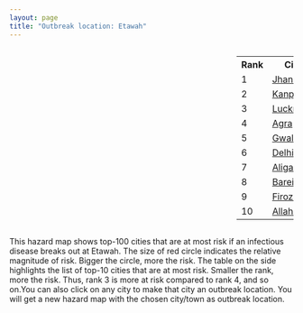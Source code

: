 ```yaml
---
layout: page
title: "Outbreak location: Etawah"
---
```

<div style="width: 100%; overflow: auto;">
<div style="width: 75%; float: left;">
<div id="mapid">
<script src="https://buda-magenta.github.io/hazard_map/load_map.js"></script>

<script>
var marker_outbreak = L.marker([26.718324, 79.090254],{"autoPan": true}).addTo(map); marker_outbreak.bindTooltip("Etawah").openTooltip();

var circle_1 = L.circle([25.531031, 78.652689], {"pane": "markerPane", "color": "red", "fill": true, "fillOpacity": 0.2, "fillRule": "evenodd", "lineCap": "round", "lineJoin": "round", "opacity": 1.0, "radius": 109086, "stroke": true, "weight": 3}).addTo(map);
circle_1.bindTooltip("Jhansi<br>rank: 1<br>hazard index: 0.109087")
circle_1.bindPopup('<a href="https://buda-magenta.github.io/hazard_map/Jhansi">Jhansi</a>')

var circle_2 = L.circle([26.460914, 80.321759], {"pane": "markerPane", "color": "red", "fill": true, "fillOpacity": 0.2, "fillRule": "evenodd", "lineCap": "round", "lineJoin": "round", "opacity": 1.0, "radius": 58840, "stroke": true, "weight": 3}).addTo(map);
circle_2.bindTooltip("Kanpur<br>rank: 2<br>hazard index: 0.058840")
circle_2.bindPopup('<a href="https://buda-magenta.github.io/hazard_map/Kanpur">Kanpur</a>')

var circle_3 = L.circle([26.838100, 80.934600], {"pane": "markerPane", "color": "red", "fill": true, "fillOpacity": 0.2, "fillRule": "evenodd", "lineCap": "round", "lineJoin": "round", "opacity": 1.0, "radius": 37563, "stroke": true, "weight": 3}).addTo(map);
circle_3.bindTooltip("Lucknow<br>rank: 3<br>hazard index: 0.037563")
circle_3.bindPopup('<a href="https://buda-magenta.github.io/hazard_map/Lucknow">Lucknow</a>')

var circle_4 = L.circle([27.175255, 78.009816], {"pane": "markerPane", "color": "red", "fill": true, "fillOpacity": 0.2, "fillRule": "evenodd", "lineCap": "round", "lineJoin": "round", "opacity": 1.0, "radius": 19897, "stroke": true, "weight": 3}).addTo(map);
circle_4.bindTooltip("Agra<br>rank: 4<br>hazard index: 0.019898")
circle_4.bindPopup('<a href="https://buda-magenta.github.io/hazard_map/Agra">Agra</a>')

var circle_5 = L.circle([26.203725, 78.157363], {"pane": "markerPane", "color": "red", "fill": true, "fillOpacity": 0.2, "fillRule": "evenodd", "lineCap": "round", "lineJoin": "round", "opacity": 1.0, "radius": 19270, "stroke": true, "weight": 3}).addTo(map);
circle_5.bindTooltip("Gwalior<br>rank: 5<br>hazard index: 0.019270")
circle_5.bindPopup('<a href="https://buda-magenta.github.io/hazard_map/Gwalior">Gwalior</a>')

var circle_6 = L.circle([28.651718, 77.221939], {"pane": "markerPane", "color": "red", "fill": true, "fillOpacity": 0.2, "fillRule": "evenodd", "lineCap": "round", "lineJoin": "round", "opacity": 1.0, "radius": 17283, "stroke": true, "weight": 3}).addTo(map);
circle_6.bindTooltip("Delhi<br>rank: 6<br>hazard index: 0.017284")
circle_6.bindPopup('<a href="https://buda-magenta.github.io/hazard_map/Delhi">Delhi</a>')

var circle_7 = L.circle([27.876990, 78.137290], {"pane": "markerPane", "color": "red", "fill": true, "fillOpacity": 0.2, "fillRule": "evenodd", "lineCap": "round", "lineJoin": "round", "opacity": 1.0, "radius": 10671, "stroke": true, "weight": 3}).addTo(map);
circle_7.bindTooltip("Aligarh<br>rank: 7<br>hazard index: 0.010672")
circle_7.bindPopup('<a href="https://buda-magenta.github.io/hazard_map/Aligarh">Aligarh</a>')

var circle_8 = L.circle([28.457876, 79.405571], {"pane": "markerPane", "color": "red", "fill": true, "fillOpacity": 0.2, "fillRule": "evenodd", "lineCap": "round", "lineJoin": "round", "opacity": 1.0, "radius": 8388, "stroke": true, "weight": 3}).addTo(map);
circle_8.bindTooltip("Bareilly<br>rank: 8<br>hazard index: 0.008388")
circle_8.bindPopup('<a href="https://buda-magenta.github.io/hazard_map/Bareilly">Bareilly</a>')

var circle_9 = L.circle([27.177366, 78.389912], {"pane": "markerPane", "color": "red", "fill": true, "fillOpacity": 0.2, "fillRule": "evenodd", "lineCap": "round", "lineJoin": "round", "opacity": 1.0, "radius": 8348, "stroke": true, "weight": 3}).addTo(map);
circle_9.bindTooltip("Firozabad<br>rank: 9<br>hazard index: 0.008348")
circle_9.bindPopup('<a href="https://buda-magenta.github.io/hazard_map/Firozabad">Firozabad</a>')

var circle_10 = L.circle([25.438130, 81.833800], {"pane": "markerPane", "color": "red", "fill": true, "fillOpacity": 0.2, "fillRule": "evenodd", "lineCap": "round", "lineJoin": "round", "opacity": 1.0, "radius": 5818, "stroke": true, "weight": 3}).addTo(map);
circle_10.bindTooltip("Allahabad<br>rank: 10<br>hazard index: 0.005819")
circle_10.bindPopup('<a href="https://buda-magenta.github.io/hazard_map/Allahabad">Allahabad</a>')

var circle_11 = L.circle([26.575504, 80.613762], {"pane": "markerPane", "color": "red", "fill": true, "fillOpacity": 0.2, "fillRule": "evenodd", "lineCap": "round", "lineJoin": "round", "opacity": 1.0, "radius": 4339, "stroke": true, "weight": 3}).addTo(map);
circle_11.bindTooltip("Unnao<br>rank: 11<br>hazard index: 0.004339")
circle_11.bindPopup('<a href="https://buda-magenta.github.io/hazard_map/Unnao">Unnao</a>')

var circle_12 = L.circle([26.500000, 78.750000], {"pane": "markerPane", "color": "red", "fill": true, "fillOpacity": 0.2, "fillRule": "evenodd", "lineCap": "round", "lineJoin": "round", "opacity": 1.0, "radius": 4116, "stroke": true, "weight": 3}).addTo(map);
circle_12.bindTooltip("Bhind<br>rank: 12<br>hazard index: 0.004116")
circle_12.bindPopup('<a href="https://buda-magenta.github.io/hazard_map/Bhind">Bhind</a>')

var circle_13 = L.circle([27.504639, 80.829466], {"pane": "markerPane", "color": "red", "fill": true, "fillOpacity": 0.2, "fillRule": "evenodd", "lineCap": "round", "lineJoin": "round", "opacity": 1.0, "radius": 3915, "stroke": true, "weight": 3}).addTo(map);
circle_13.bindTooltip("Sitapur<br>rank: 13<br>hazard index: 0.003916")
circle_13.bindPopup('<a href="https://buda-magenta.github.io/hazard_map/Sitapur">Sitapur</a>')

var circle_14 = L.circle([25.375241, 77.828119], {"pane": "markerPane", "color": "red", "fill": true, "fillOpacity": 0.2, "fillRule": "evenodd", "lineCap": "round", "lineJoin": "round", "opacity": 1.0, "radius": 3495, "stroke": true, "weight": 3}).addTo(map);
circle_14.bindTooltip("Shivpuri<br>rank: 14<br>hazard index: 0.003495")
circle_14.bindPopup('<a href="https://buda-magenta.github.io/hazard_map/Shivpuri">Shivpuri</a>')

var circle_15 = L.circle([27.633333, 77.583333], {"pane": "markerPane", "color": "red", "fill": true, "fillOpacity": 0.2, "fillRule": "evenodd", "lineCap": "round", "lineJoin": "round", "opacity": 1.0, "radius": 3285, "stroke": true, "weight": 3}).addTo(map);
circle_15.bindTooltip("Mathura<br>rank: 15<br>hazard index: 0.003285")
circle_15.bindPopup('<a href="https://buda-magenta.github.io/hazard_map/Mathura">Mathura</a>')

var circle_16 = L.circle([27.912633, 79.746563], {"pane": "markerPane", "color": "red", "fill": true, "fillOpacity": 0.2, "fillRule": "evenodd", "lineCap": "round", "lineJoin": "round", "opacity": 1.0, "radius": 3063, "stroke": true, "weight": 3}).addTo(map);
circle_16.bindTooltip("Shahjahanpur<br>rank: 16<br>hazard index: 0.003063")
circle_16.bindPopup('<a href="https://buda-magenta.github.io/hazard_map/Shahjahanpur">Shahjahanpur</a>')

var circle_17 = L.circle([26.915458, 75.818982], {"pane": "markerPane", "color": "red", "fill": true, "fillOpacity": 0.2, "fillRule": "evenodd", "lineCap": "round", "lineJoin": "round", "opacity": 1.0, "radius": 2713, "stroke": true, "weight": 3}).addTo(map);
circle_17.bindTooltip("Jaipur<br>rank: 17<br>hazard index: 0.002714")
circle_17.bindPopup('<a href="https://buda-magenta.github.io/hazard_map/Jaipur">Jaipur</a>')

var circle_18 = L.circle([27.437194, 79.489129], {"pane": "markerPane", "color": "red", "fill": true, "fillOpacity": 0.2, "fillRule": "evenodd", "lineCap": "round", "lineJoin": "round", "opacity": 1.0, "radius": 2575, "stroke": true, "weight": 3}).addTo(map);
circle_18.bindTooltip("Farrukhabad<br>rank: 18<br>hazard index: 0.002575")
circle_18.bindPopup('<a href="https://buda-magenta.github.io/hazard_map/Farrukhabad">Farrukhabad</a>')

var circle_19 = L.circle([25.609324, 85.123525], {"pane": "markerPane", "color": "red", "fill": true, "fillOpacity": 0.2, "fillRule": "evenodd", "lineCap": "round", "lineJoin": "round", "opacity": 1.0, "radius": 2385, "stroke": true, "weight": 3}).addTo(map);
circle_19.bindTooltip("Patna<br>rank: 19<br>hazard index: 0.002385")
circle_19.bindPopup('<a href="https://buda-magenta.github.io/hazard_map/Patna">Patna</a>')

var circle_20 = L.circle([27.338577, 80.097526], {"pane": "markerPane", "color": "red", "fill": true, "fillOpacity": 0.2, "fillRule": "evenodd", "lineCap": "round", "lineJoin": "round", "opacity": 1.0, "radius": 2327, "stroke": true, "weight": 3}).addTo(map);
circle_20.bindTooltip("Hardoi<br>rank: 20<br>hazard index: 0.002328")
circle_20.bindPopup('<a href="https://buda-magenta.github.io/hazard_map/Hardoi">Hardoi</a>')

var circle_21 = L.circle([25.750000, 78.500000], {"pane": "markerPane", "color": "red", "fill": true, "fillOpacity": 0.2, "fillRule": "evenodd", "lineCap": "round", "lineJoin": "round", "opacity": 1.0, "radius": 2309, "stroke": true, "weight": 3}).addTo(map);
circle_21.bindTooltip("Datia<br>rank: 21<br>hazard index: 0.002310")
circle_21.bindPopup('<a href="https://buda-magenta.github.io/hazard_map/Datia">Datia</a>')

var circle_22 = L.circle([26.166667, 77.500000], {"pane": "markerPane", "color": "red", "fill": true, "fillOpacity": 0.2, "fillRule": "evenodd", "lineCap": "round", "lineJoin": "round", "opacity": 1.0, "radius": 2116, "stroke": true, "weight": 3}).addTo(map);
circle_22.bindTooltip("Morena<br>rank: 22<br>hazard index: 0.002117")
circle_22.bindPopup('<a href="https://buda-magenta.github.io/hazard_map/Morena">Morena</a>')

var circle_23 = L.circle([29.000653, 77.768229], {"pane": "markerPane", "color": "red", "fill": true, "fillOpacity": 0.2, "fillRule": "evenodd", "lineCap": "round", "lineJoin": "round", "opacity": 1.0, "radius": 2093, "stroke": true, "weight": 3}).addTo(map);
circle_23.bindTooltip("Meerut<br>rank: 23<br>hazard index: 0.002094")
circle_23.bindPopup('<a href="https://buda-magenta.github.io/hazard_map/Meerut">Meerut</a>')

var circle_24 = L.circle([25.935955, 79.424328], {"pane": "markerPane", "color": "red", "fill": true, "fillOpacity": 0.2, "fillRule": "evenodd", "lineCap": "round", "lineJoin": "round", "opacity": 1.0, "radius": 2055, "stroke": true, "weight": 3}).addTo(map);
circle_24.bindTooltip("Orai<br>rank: 24<br>hazard index: 0.002056")
circle_24.bindPopup('<a href="https://buda-magenta.github.io/hazard_map/Orai">Orai</a>')

var circle_25 = L.circle([25.476300, 80.339500], {"pane": "markerPane", "color": "red", "fill": true, "fillOpacity": 0.2, "fillRule": "evenodd", "lineCap": "round", "lineJoin": "round", "opacity": 1.0, "radius": 2053, "stroke": true, "weight": 3}).addTo(map);
circle_25.bindTooltip("Banda<br>rank: 25<br>hazard index: 0.002054")
circle_25.bindPopup('<a href="https://buda-magenta.github.io/hazard_map/Banda">Banda</a>')

var circle_26 = L.circle([27.265212, 77.369126], {"pane": "markerPane", "color": "red", "fill": true, "fillOpacity": 0.2, "fillRule": "evenodd", "lineCap": "round", "lineJoin": "round", "opacity": 1.0, "radius": 1913, "stroke": true, "weight": 3}).addTo(map);
circle_26.bindTooltip("Bharatpur<br>rank: 26<br>hazard index: 0.001913")
circle_26.bindPopup('<a href="https://buda-magenta.github.io/hazard_map/Bharatpur">Bharatpur</a>')

var circle_27 = L.circle([23.258486, 77.401989], {"pane": "markerPane", "color": "red", "fill": true, "fillOpacity": 0.2, "fillRule": "evenodd", "lineCap": "round", "lineJoin": "round", "opacity": 1.0, "radius": 1892, "stroke": true, "weight": 3}).addTo(map);
circle_27.bindTooltip("Bhopal<br>rank: 27<br>hazard index: 0.001893")
circle_27.bindPopup('<a href="https://buda-magenta.github.io/hazard_map/Bhopal">Bhopal</a>')

var circle_28 = L.circle([27.036604, 78.651436], {"pane": "markerPane", "color": "red", "fill": true, "fillOpacity": 0.2, "fillRule": "evenodd", "lineCap": "round", "lineJoin": "round", "opacity": 1.0, "radius": 1724, "stroke": true, "weight": 3}).addTo(map);
circle_28.bindTooltip("Shikohabad<br>rank: 28<br>hazard index: 0.001725")
circle_28.bindPopup('<a href="https://buda-magenta.github.io/hazard_map/Shikohabad">Shikohabad</a>')

var circle_29 = L.circle([22.541418, 88.357691], {"pane": "markerPane", "color": "red", "fill": true, "fillOpacity": 0.2, "fillRule": "evenodd", "lineCap": "round", "lineJoin": "round", "opacity": 1.0, "radius": 1720, "stroke": true, "weight": 3}).addTo(map);
circle_29.bindTooltip("Kolkata<br>rank: 29<br>hazard index: 0.001721")
circle_29.bindPopup('<a href="https://buda-magenta.github.io/hazard_map/Kolkata">Kolkata</a>')

var circle_30 = L.circle([25.565691, 80.063489], {"pane": "markerPane", "color": "red", "fill": true, "fillOpacity": 0.2, "fillRule": "evenodd", "lineCap": "round", "lineJoin": "round", "opacity": 1.0, "radius": 1680, "stroke": true, "weight": 3}).addTo(map);
circle_30.bindTooltip("Khanna<br>rank: 30<br>hazard index: 0.001680")
circle_30.bindPopup('<a href="https://buda-magenta.github.io/hazard_map/Khanna">Khanna</a>')

var circle_31 = L.circle([24.700385, 78.518668], {"pane": "markerPane", "color": "red", "fill": true, "fillOpacity": 0.2, "fillRule": "evenodd", "lineCap": "round", "lineJoin": "round", "opacity": 1.0, "radius": 1671, "stroke": true, "weight": 3}).addTo(map);
circle_31.bindTooltip("Lalitpur<br>rank: 31<br>hazard index: 0.001671")
circle_31.bindPopup('<a href="https://buda-magenta.github.io/hazard_map/Lalitpur">Lalitpur</a>')

var circle_32 = L.circle([26.439874, 80.018000], {"pane": "markerPane", "color": "red", "fill": true, "fillOpacity": 0.2, "fillRule": "evenodd", "lineCap": "round", "lineJoin": "round", "opacity": 1.0, "radius": 1444, "stroke": true, "weight": 3}).addTo(map);
circle_32.bindTooltip("Akbarpur<br>rank: 32<br>hazard index: 0.001445")
circle_32.bindPopup('<a href="https://buda-magenta.github.io/hazard_map/Akbarpur">Akbarpur</a>')

var circle_33 = L.circle([26.653396, 77.624206], {"pane": "markerPane", "color": "red", "fill": true, "fillOpacity": 0.2, "fillRule": "evenodd", "lineCap": "round", "lineJoin": "round", "opacity": 1.0, "radius": 1398, "stroke": true, "weight": 3}).addTo(map);
circle_33.bindTooltip("Dhaulpur<br>rank: 33<br>hazard index: 0.001398")
circle_33.bindPopup('<a href="https://buda-magenta.github.io/hazard_map/Dhaulpur">Dhaulpur</a>')

var circle_34 = L.circle([29.154148, 77.305954], {"pane": "markerPane", "color": "red", "fill": true, "fillOpacity": 0.2, "fillRule": "evenodd", "lineCap": "round", "lineJoin": "round", "opacity": 1.0, "radius": 1295, "stroke": true, "weight": 3}).addTo(map);
circle_34.bindTooltip("Baraut<br>rank: 34<br>hazard index: 0.001295")
circle_34.bindPopup('<a href="https://buda-magenta.github.io/hazard_map/Baraut">Baraut</a>')

var circle_35 = L.circle([27.573243, 78.111739], {"pane": "markerPane", "color": "red", "fill": true, "fillOpacity": 0.2, "fillRule": "evenodd", "lineCap": "round", "lineJoin": "round", "opacity": 1.0, "radius": 1210, "stroke": true, "weight": 3}).addTo(map);
circle_35.bindTooltip("Hathras<br>rank: 35<br>hazard index: 0.001211")
circle_35.bindPopup('<a href="https://buda-magenta.github.io/hazard_map/Hathras">Hathras</a>')

var circle_36 = L.circle([26.671329, 83.364583], {"pane": "markerPane", "color": "red", "fill": true, "fillOpacity": 0.2, "fillRule": "evenodd", "lineCap": "round", "lineJoin": "round", "opacity": 1.0, "radius": 1210, "stroke": true, "weight": 3}).addTo(map);
circle_36.bindTooltip("Gorakhpur<br>rank: 36<br>hazard index: 0.001211")
circle_36.bindPopup('<a href="https://buda-magenta.github.io/hazard_map/Gorakhpur">Gorakhpur</a>')

var circle_37 = L.circle([25.335649, 83.007629], {"pane": "markerPane", "color": "red", "fill": true, "fillOpacity": 0.2, "fillRule": "evenodd", "lineCap": "round", "lineJoin": "round", "opacity": 1.0, "radius": 1132, "stroke": true, "weight": 3}).addTo(map);
circle_37.bindTooltip("Varanasi<br>rank: 37<br>hazard index: 0.001132")
circle_37.bindPopup('<a href="https://buda-magenta.github.io/hazard_map/Varanasi">Varanasi</a>')

var circle_38 = L.circle([28.068312, 79.046073], {"pane": "markerPane", "color": "red", "fill": true, "fillOpacity": 0.2, "fillRule": "evenodd", "lineCap": "round", "lineJoin": "round", "opacity": 1.0, "radius": 1108, "stroke": true, "weight": 3}).addTo(map);
circle_38.bindTooltip("Budaun<br>rank: 38<br>hazard index: 0.001108")
circle_38.bindPopup('<a href="https://buda-magenta.github.io/hazard_map/Budaun">Budaun</a>')

var circle_39 = L.circle([26.250000, 81.250000], {"pane": "markerPane", "color": "red", "fill": true, "fillOpacity": 0.2, "fillRule": "evenodd", "lineCap": "round", "lineJoin": "round", "opacity": 1.0, "radius": 1048, "stroke": true, "weight": 3}).addTo(map);
circle_39.bindTooltip("Rae Bareli<br>rank: 39<br>hazard index: 0.001049")
circle_39.bindPopup('<a href="https://buda-magenta.github.io/hazard_map/Rae_Bareli">Rae Bareli</a>')

var circle_40 = L.circle([27.209822, 79.048137], {"pane": "markerPane", "color": "red", "fill": true, "fillOpacity": 0.2, "fillRule": "evenodd", "lineCap": "round", "lineJoin": "round", "opacity": 1.0, "radius": 1030, "stroke": true, "weight": 3}).addTo(map);
circle_40.bindTooltip("Mainpuri<br>rank: 40<br>hazard index: 0.001031")
circle_40.bindPopup('<a href="https://buda-magenta.github.io/hazard_map/Mainpuri">Mainpuri</a>')

var circle_41 = L.circle([22.720362, 75.868200], {"pane": "markerPane", "color": "red", "fill": true, "fillOpacity": 0.2, "fillRule": "evenodd", "lineCap": "round", "lineJoin": "round", "opacity": 1.0, "radius": 934, "stroke": true, "weight": 3}).addTo(map);
circle_41.bindTooltip("Indore<br>rank: 41<br>hazard index: 0.000934")
circle_41.bindPopup('<a href="https://buda-magenta.github.io/hazard_map/Indore">Indore</a>')

var circle_42 = L.circle([22.275879, 79.721045], {"pane": "markerPane", "color": "red", "fill": true, "fillOpacity": 0.2, "fillRule": "evenodd", "lineCap": "round", "lineJoin": "round", "opacity": 1.0, "radius": 915, "stroke": true, "weight": 3}).addTo(map);
circle_42.bindTooltip("Seoni<br>rank: 42<br>hazard index: 0.000916")
circle_42.bindPopup('<a href="https://buda-magenta.github.io/hazard_map/Seoni">Seoni</a>')

var circle_43 = L.circle([26.296772, 73.035143], {"pane": "markerPane", "color": "red", "fill": true, "fillOpacity": 0.2, "fillRule": "evenodd", "lineCap": "round", "lineJoin": "round", "opacity": 1.0, "radius": 912, "stroke": true, "weight": 3}).addTo(map);
circle_43.bindTooltip("Jodhpur<br>rank: 43<br>hazard index: 0.000913")
circle_43.bindPopup('<a href="https://buda-magenta.github.io/hazard_map/Jodhpur">Jodhpur</a>')

var circle_44 = L.circle([19.075990, 72.877393], {"pane": "markerPane", "color": "red", "fill": true, "fillOpacity": 0.2, "fillRule": "evenodd", "lineCap": "round", "lineJoin": "round", "opacity": 1.0, "radius": 852, "stroke": true, "weight": 3}).addTo(map);
circle_44.bindTooltip("Mumbai<br>rank: 44<br>hazard index: 0.000852")
circle_44.bindPopup('<a href="https://buda-magenta.github.io/hazard_map/Mumbai">Mumbai</a>')

var circle_45 = L.circle([28.488378, 78.735249], {"pane": "markerPane", "color": "red", "fill": true, "fillOpacity": 0.2, "fillRule": "evenodd", "lineCap": "round", "lineJoin": "round", "opacity": 1.0, "radius": 807, "stroke": true, "weight": 3}).addTo(map);
circle_45.bindTooltip("Chandausi<br>rank: 45<br>hazard index: 0.000808")
circle_45.bindPopup('<a href="https://buda-magenta.github.io/hazard_map/Chandausi">Chandausi</a>')

var circle_46 = L.circle([23.160894, 79.949770], {"pane": "markerPane", "color": "red", "fill": true, "fillOpacity": 0.2, "fillRule": "evenodd", "lineCap": "round", "lineJoin": "round", "opacity": 1.0, "radius": 725, "stroke": true, "weight": 3}).addTo(map);
circle_46.bindTooltip("Jabalpur<br>rank: 46<br>hazard index: 0.000725")
circle_46.bindPopup('<a href="https://buda-magenta.github.io/hazard_map/Jabalpur">Jabalpur</a>')

var circle_47 = L.circle([27.883846, 78.634890], {"pane": "markerPane", "color": "red", "fill": true, "fillOpacity": 0.2, "fillRule": "evenodd", "lineCap": "round", "lineJoin": "round", "opacity": 1.0, "radius": 708, "stroke": true, "weight": 3}).addTo(map);
circle_47.bindTooltip("Kasganj<br>rank: 47<br>hazard index: 0.000708")
circle_47.bindPopup('<a href="https://buda-magenta.github.io/hazard_map/Kasganj">Kasganj</a>')

var circle_48 = L.circle([23.809612, 78.759114], {"pane": "markerPane", "color": "red", "fill": true, "fillOpacity": 0.2, "fillRule": "evenodd", "lineCap": "round", "lineJoin": "round", "opacity": 1.0, "radius": 677, "stroke": true, "weight": 3}).addTo(map);
circle_48.bindTooltip("Sagar<br>rank: 48<br>hazard index: 0.000677")
circle_48.bindPopup('<a href="https://buda-magenta.github.io/hazard_map/Sagar">Sagar</a>')

var circle_49 = L.circle([25.843539, 80.918004], {"pane": "markerPane", "color": "red", "fill": true, "fillOpacity": 0.2, "fillRule": "evenodd", "lineCap": "round", "lineJoin": "round", "opacity": 1.0, "radius": 669, "stroke": true, "weight": 3}).addTo(map);
circle_49.bindTooltip("Fatehpur<br>rank: 49<br>hazard index: 0.000670")
circle_49.bindPopup('<a href="https://buda-magenta.github.io/hazard_map/Fatehpur">Fatehpur</a>')

var circle_50 = L.circle([28.863842, 78.805778], {"pane": "markerPane", "color": "red", "fill": true, "fillOpacity": 0.2, "fillRule": "evenodd", "lineCap": "round", "lineJoin": "round", "opacity": 1.0, "radius": 642, "stroke": true, "weight": 3}).addTo(map);
circle_50.bindTooltip("Moradabad<br>rank: 50<br>hazard index: 0.000643")
circle_50.bindPopup('<a href="https://buda-magenta.github.io/hazard_map/Moradabad">Moradabad</a>')

var circle_51 = L.circle([21.149813, 79.082056], {"pane": "markerPane", "color": "red", "fill": true, "fillOpacity": 0.2, "fillRule": "evenodd", "lineCap": "round", "lineJoin": "round", "opacity": 1.0, "radius": 577, "stroke": true, "weight": 3}).addTo(map);
circle_51.bindTooltip("Nagpur<br>rank: 51<br>hazard index: 0.000577")
circle_51.bindPopup('<a href="https://buda-magenta.github.io/hazard_map/Nagpur">Nagpur</a>')

var circle_52 = L.circle([30.909016, 75.851601], {"pane": "markerPane", "color": "red", "fill": true, "fillOpacity": 0.2, "fillRule": "evenodd", "lineCap": "round", "lineJoin": "round", "opacity": 1.0, "radius": 570, "stroke": true, "weight": 3}).addTo(map);
circle_52.bindTooltip("Ludhiana<br>rank: 52<br>hazard index: 0.000570")
circle_52.bindPopup('<a href="https://buda-magenta.github.io/hazard_map/Ludhiana">Ludhiana</a>')

var circle_53 = L.circle([22.801519, 86.202958], {"pane": "markerPane", "color": "red", "fill": true, "fillOpacity": 0.2, "fillRule": "evenodd", "lineCap": "round", "lineJoin": "round", "opacity": 1.0, "radius": 517, "stroke": true, "weight": 3}).addTo(map);
circle_53.bindTooltip("Jamshedpur<br>rank: 53<br>hazard index: 0.000517")
circle_53.bindPopup('<a href="https://buda-magenta.github.io/hazard_map/Jamshedpur">Jamshedpur</a>')

var circle_54 = L.circle([27.109667, 81.918329], {"pane": "markerPane", "color": "red", "fill": true, "fillOpacity": 0.2, "fillRule": "evenodd", "lineCap": "round", "lineJoin": "round", "opacity": 1.0, "radius": 482, "stroke": true, "weight": 3}).addTo(map);
circle_54.bindTooltip("Gonda<br>rank: 54<br>hazard index: 0.000482")
circle_54.bindPopup('<a href="https://buda-magenta.github.io/hazard_map/Gonda">Gonda</a>')

var circle_55 = L.circle([23.916667, 78.000000], {"pane": "markerPane", "color": "red", "fill": true, "fillOpacity": 0.2, "fillRule": "evenodd", "lineCap": "round", "lineJoin": "round", "opacity": 1.0, "radius": 473, "stroke": true, "weight": 3}).addTo(map);
circle_55.bindTooltip("Vidisha<br>rank: 55<br>hazard index: 0.000473")
circle_55.bindPopup('<a href="https://buda-magenta.github.io/hazard_map/Vidisha">Vidisha</a>')

var circle_56 = L.circle([26.638076, 82.059024], {"pane": "markerPane", "color": "red", "fill": true, "fillOpacity": 0.2, "fillRule": "evenodd", "lineCap": "round", "lineJoin": "round", "opacity": 1.0, "radius": 462, "stroke": true, "weight": 3}).addTo(map);
circle_56.bindTooltip("Faizabad<br>rank: 56<br>hazard index: 0.000462")
circle_56.bindPopup('<a href="https://buda-magenta.github.io/hazard_map/Faizabad">Faizabad</a>')

var circle_57 = L.circle([28.794068, 79.185930], {"pane": "markerPane", "color": "red", "fill": true, "fillOpacity": 0.2, "fillRule": "evenodd", "lineCap": "round", "lineJoin": "round", "opacity": 1.0, "radius": 432, "stroke": true, "weight": 3}).addTo(map);
circle_57.bindTooltip("Rampur<br>rank: 57<br>hazard index: 0.000433")
circle_57.bindPopup('<a href="https://buda-magenta.github.io/hazard_map/Rampur">Rampur</a>')

var circle_58 = L.circle([28.740613, 77.835426], {"pane": "markerPane", "color": "red", "fill": true, "fillOpacity": 0.2, "fillRule": "evenodd", "lineCap": "round", "lineJoin": "round", "opacity": 1.0, "radius": 420, "stroke": true, "weight": 3}).addTo(map);
circle_58.bindTooltip("Hapur<br>rank: 58<br>hazard index: 0.000420")
circle_58.bindPopup('<a href="https://buda-magenta.github.io/hazard_map/Hapur">Hapur</a>')

var circle_59 = L.circle([24.500000, 77.500000], {"pane": "markerPane", "color": "red", "fill": true, "fillOpacity": 0.2, "fillRule": "evenodd", "lineCap": "round", "lineJoin": "round", "opacity": 1.0, "radius": 417, "stroke": true, "weight": 3}).addTo(map);
circle_59.bindTooltip("Guna<br>rank: 59<br>hazard index: 0.000418")
circle_59.bindPopup('<a href="https://buda-magenta.github.io/hazard_map/Guna">Guna</a>')

var circle_60 = L.circle([29.938447, 78.145298], {"pane": "markerPane", "color": "red", "fill": true, "fillOpacity": 0.2, "fillRule": "evenodd", "lineCap": "round", "lineJoin": "round", "opacity": 1.0, "radius": 398, "stroke": true, "weight": 3}).addTo(map);
circle_60.bindTooltip("Haridwar<br>rank: 60<br>hazard index: 0.000398")
circle_60.bindPopup('<a href="https://buda-magenta.github.io/hazard_map/Haridwar">Haridwar</a>')

var circle_61 = L.circle([25.512719, 86.090571], {"pane": "markerPane", "color": "red", "fill": true, "fillOpacity": 0.2, "fillRule": "evenodd", "lineCap": "round", "lineJoin": "round", "opacity": 1.0, "radius": 391, "stroke": true, "weight": 3}).addTo(map);
circle_61.bindTooltip("Begusarai<br>rank: 61<br>hazard index: 0.000391")
circle_61.bindPopup('<a href="https://buda-magenta.github.io/hazard_map/Begusarai">Begusarai</a>')

var circle_62 = L.circle([26.716413, 88.430992], {"pane": "markerPane", "color": "red", "fill": true, "fillOpacity": 0.2, "fillRule": "evenodd", "lineCap": "round", "lineJoin": "round", "opacity": 1.0, "radius": 388, "stroke": true, "weight": 3}).addTo(map);
circle_62.bindTooltip("Siliguri<br>rank: 62<br>hazard index: 0.000389")
circle_62.bindPopup('<a href="https://buda-magenta.github.io/hazard_map/Siliguri">Siliguri</a>')

var circle_63 = L.circle([24.935635, 82.647701], {"pane": "markerPane", "color": "red", "fill": true, "fillOpacity": 0.2, "fillRule": "evenodd", "lineCap": "round", "lineJoin": "round", "opacity": 1.0, "radius": 387, "stroke": true, "weight": 3}).addTo(map);
circle_63.bindTooltip("Mirzapur<br>rank: 63<br>hazard index: 0.000388")
circle_63.bindPopup('<a href="https://buda-magenta.github.io/hazard_map/Mirzapur">Mirzapur</a>')

var circle_64 = L.circle([26.148658, 85.340013], {"pane": "markerPane", "color": "red", "fill": true, "fillOpacity": 0.2, "fillRule": "evenodd", "lineCap": "round", "lineJoin": "round", "opacity": 1.0, "radius": 375, "stroke": true, "weight": 3}).addTo(map);
circle_64.bindTooltip("Muzaffarpur<br>rank: 64<br>hazard index: 0.000375")
circle_64.bindPopup('<a href="https://buda-magenta.github.io/hazard_map/Muzaffarpur">Muzaffarpur</a>')

var circle_65 = L.circle([25.623457, 84.596839], {"pane": "markerPane", "color": "red", "fill": true, "fillOpacity": 0.2, "fillRule": "evenodd", "lineCap": "round", "lineJoin": "round", "opacity": 1.0, "radius": 370, "stroke": true, "weight": 3}).addTo(map);
circle_65.bindTooltip("Arrah<br>rank: 65<br>hazard index: 0.000370")
circle_65.bindPopup('<a href="https://buda-magenta.github.io/hazard_map/Arrah">Arrah</a>')

var circle_66 = L.circle([26.242511, 82.296169], {"pane": "markerPane", "color": "red", "fill": true, "fillOpacity": 0.2, "fillRule": "evenodd", "lineCap": "round", "lineJoin": "round", "opacity": 1.0, "radius": 364, "stroke": true, "weight": 3}).addTo(map);
circle_66.bindTooltip("Sultanpur<br>rank: 66<br>hazard index: 0.000364")
circle_66.bindPopup('<a href="https://buda-magenta.github.io/hazard_map/Sultanpur">Sultanpur</a>')

var circle_67 = L.circle([28.388861, 77.974798], {"pane": "markerPane", "color": "red", "fill": true, "fillOpacity": 0.2, "fillRule": "evenodd", "lineCap": "round", "lineJoin": "round", "opacity": 1.0, "radius": 356, "stroke": true, "weight": 3}).addTo(map);
circle_67.bindTooltip("Bulandshahr<br>rank: 67<br>hazard index: 0.000356")
circle_67.bindPopup('<a href="https://buda-magenta.github.io/hazard_map/Bulandshahr">Bulandshahr</a>')

var circle_68 = L.circle([25.603508, 83.507454], {"pane": "markerPane", "color": "red", "fill": true, "fillOpacity": 0.2, "fillRule": "evenodd", "lineCap": "round", "lineJoin": "round", "opacity": 1.0, "radius": 317, "stroke": true, "weight": 3}).addTo(map);
circle_68.bindTooltip("Ghazipur<br>rank: 68<br>hazard index: 0.000317")
circle_68.bindPopup('<a href="https://buda-magenta.github.io/hazard_map/Ghazipur">Ghazipur</a>')

var circle_69 = L.circle([29.988077, 77.508130], {"pane": "markerPane", "color": "red", "fill": true, "fillOpacity": 0.2, "fillRule": "evenodd", "lineCap": "round", "lineJoin": "round", "opacity": 1.0, "radius": 316, "stroke": true, "weight": 3}).addTo(map);
circle_69.bindTooltip("Saharanpur<br>rank: 69<br>hazard index: 0.000317")
circle_69.bindPopup('<a href="https://buda-magenta.github.io/hazard_map/Saharanpur">Saharanpur</a>')

var circle_70 = L.circle([25.560900, 87.647654], {"pane": "markerPane", "color": "red", "fill": true, "fillOpacity": 0.2, "fillRule": "evenodd", "lineCap": "round", "lineJoin": "round", "opacity": 1.0, "radius": 304, "stroke": true, "weight": 3}).addTo(map);
circle_70.bindTooltip("Katihar<br>rank: 70<br>hazard index: 0.000305")
circle_70.bindPopup('<a href="https://buda-magenta.github.io/hazard_map/Katihar">Katihar</a>')

var circle_71 = L.circle([31.292011, 75.568058], {"pane": "markerPane", "color": "red", "fill": true, "fillOpacity": 0.2, "fillRule": "evenodd", "lineCap": "round", "lineJoin": "round", "opacity": 1.0, "radius": 304, "stroke": true, "weight": 3}).addTo(map);
circle_71.bindTooltip("Jalandhar<br>rank: 71<br>hazard index: 0.000305")
circle_71.bindPopup('<a href="https://buda-magenta.github.io/hazard_map/Jalandhar">Jalandhar</a>')

var circle_72 = L.circle([25.954628, 83.647350], {"pane": "markerPane", "color": "red", "fill": true, "fillOpacity": 0.2, "fillRule": "evenodd", "lineCap": "round", "lineJoin": "round", "opacity": 1.0, "radius": 297, "stroke": true, "weight": 3}).addTo(map);
circle_72.bindTooltip("Maunath Bhanjan<br>rank: 72<br>hazard index: 0.000298")
circle_72.bindPopup('<a href="https://buda-magenta.github.io/hazard_map/Maunath_Bhanjan">Maunath Bhanjan</a>')

var circle_73 = L.circle([27.733696, 81.477321], {"pane": "markerPane", "color": "red", "fill": true, "fillOpacity": 0.2, "fillRule": "evenodd", "lineCap": "round", "lineJoin": "round", "opacity": 1.0, "radius": 293, "stroke": true, "weight": 3}).addTo(map);
circle_73.bindTooltip("Bahraich<br>rank: 73<br>hazard index: 0.000293")
circle_73.bindPopup('<a href="https://buda-magenta.github.io/hazard_map/Bahraich">Bahraich</a>')

var circle_74 = L.circle([18.521428, 73.854454], {"pane": "markerPane", "color": "red", "fill": true, "fillOpacity": 0.2, "fillRule": "evenodd", "lineCap": "round", "lineJoin": "round", "opacity": 1.0, "radius": 287, "stroke": true, "weight": 3}).addTo(map);
circle_74.bindTooltip("Pune<br>rank: 74<br>hazard index: 0.000287")
circle_74.bindPopup('<a href="https://buda-magenta.github.io/hazard_map/Pune">Pune</a>')

var circle_75 = L.circle([21.170200, 72.831100], {"pane": "markerPane", "color": "red", "fill": true, "fillOpacity": 0.2, "fillRule": "evenodd", "lineCap": "round", "lineJoin": "round", "opacity": 1.0, "radius": 274, "stroke": true, "weight": 3}).addTo(map);
circle_75.bindTooltip("Surat<br>rank: 75<br>hazard index: 0.000274")
circle_75.bindPopup('<a href="https://buda-magenta.github.io/hazard_map/Surat">Surat</a>')

var circle_76 = L.circle([17.388786, 78.461065], {"pane": "markerPane", "color": "red", "fill": true, "fillOpacity": 0.2, "fillRule": "evenodd", "lineCap": "round", "lineJoin": "round", "opacity": 1.0, "radius": 272, "stroke": true, "weight": 3}).addTo(map);
circle_76.bindTooltip("Hyderabad<br>rank: 76<br>hazard index: 0.000273")
circle_76.bindPopup('<a href="https://buda-magenta.github.io/hazard_map/Hyderabad">Hyderabad</a>')

var circle_77 = L.circle([24.917151, 76.696403], {"pane": "markerPane", "color": "red", "fill": true, "fillOpacity": 0.2, "fillRule": "evenodd", "lineCap": "round", "lineJoin": "round", "opacity": 1.0, "radius": 262, "stroke": true, "weight": 3}).addTo(map);
circle_77.bindTooltip("Baran<br>rank: 77<br>hazard index: 0.000263")
circle_77.bindPopup('<a href="https://buda-magenta.github.io/hazard_map/Baran">Baran</a>')

var circle_78 = L.circle([25.623400, 85.041700], {"pane": "markerPane", "color": "red", "fill": true, "fillOpacity": 0.2, "fillRule": "evenodd", "lineCap": "round", "lineJoin": "round", "opacity": 1.0, "radius": 258, "stroke": true, "weight": 3}).addTo(map);
circle_78.bindTooltip("Dinapur Nizamat<br>rank: 78<br>hazard index: 0.000258")
circle_78.bindPopup('<a href="https://buda-magenta.github.io/hazard_map/Dinapur_Nizamat">Dinapur Nizamat</a>')

var circle_79 = L.circle([23.795281, 86.430964], {"pane": "markerPane", "color": "red", "fill": true, "fillOpacity": 0.2, "fillRule": "evenodd", "lineCap": "round", "lineJoin": "round", "opacity": 1.0, "radius": 248, "stroke": true, "weight": 3}).addTo(map);
circle_79.bindTooltip("Dhanbad<br>rank: 79<br>hazard index: 0.000248")
circle_79.bindPopup('<a href="https://buda-magenta.github.io/hazard_map/Dhanbad">Dhanbad</a>')

var circle_80 = L.circle([28.428262, 77.002700], {"pane": "markerPane", "color": "red", "fill": true, "fillOpacity": 0.2, "fillRule": "evenodd", "lineCap": "round", "lineJoin": "round", "opacity": 1.0, "radius": 244, "stroke": true, "weight": 3}).addTo(map);
circle_80.bindTooltip("Gurgaon<br>rank: 80<br>hazard index: 0.000244")
circle_80.bindPopup('<a href="https://buda-magenta.github.io/hazard_map/Gurgaon">Gurgaon</a>')

var circle_81 = L.circle([28.205907, 77.875714], {"pane": "markerPane", "color": "red", "fill": true, "fillOpacity": 0.2, "fillRule": "evenodd", "lineCap": "round", "lineJoin": "round", "opacity": 1.0, "radius": 239, "stroke": true, "weight": 3}).addTo(map);
circle_81.bindTooltip("Khurja<br>rank: 81<br>hazard index: 0.000239")
circle_81.bindPopup('<a href="https://buda-magenta.github.io/hazard_map/Khurja">Khurja</a>')

var circle_82 = L.circle([13.083694, 80.270186], {"pane": "markerPane", "color": "red", "fill": true, "fillOpacity": 0.2, "fillRule": "evenodd", "lineCap": "round", "lineJoin": "round", "opacity": 1.0, "radius": 237, "stroke": true, "weight": 3}).addTo(map);
circle_82.bindTooltip("Chennai<br>rank: 82<br>hazard index: 0.000238")
circle_82.bindPopup('<a href="https://buda-magenta.github.io/hazard_map/Chennai">Chennai</a>')

var circle_83 = L.circle([28.402979, 77.310384], {"pane": "markerPane", "color": "red", "fill": true, "fillOpacity": 0.2, "fillRule": "evenodd", "lineCap": "round", "lineJoin": "round", "opacity": 1.0, "radius": 231, "stroke": true, "weight": 3}).addTo(map);
circle_83.bindTooltip("Faridabad<br>rank: 83<br>hazard index: 0.000231")
circle_83.bindPopup('<a href="https://buda-magenta.github.io/hazard_map/Faridabad">Faridabad</a>')

var circle_84 = L.circle([23.687130, 86.974659], {"pane": "markerPane", "color": "red", "fill": true, "fillOpacity": 0.2, "fillRule": "evenodd", "lineCap": "round", "lineJoin": "round", "opacity": 1.0, "radius": 216, "stroke": true, "weight": 3}).addTo(map);
circle_84.bindTooltip("Asansol<br>rank: 84<br>hazard index: 0.000216")
circle_84.bindPopup('<a href="https://buda-magenta.github.io/hazard_map/Asansol">Asansol</a>')

var circle_85 = L.circle([21.237947, 81.633683], {"pane": "markerPane", "color": "red", "fill": true, "fillOpacity": 0.2, "fillRule": "evenodd", "lineCap": "round", "lineJoin": "round", "opacity": 1.0, "radius": 209, "stroke": true, "weight": 3}).addTo(map);
circle_85.bindTooltip("Raipur<br>rank: 85<br>hazard index: 0.000210")
circle_85.bindPopup('<a href="https://buda-magenta.github.io/hazard_map/Raipur">Raipur</a>')

var circle_86 = L.circle([28.753900, 77.399900], {"pane": "markerPane", "color": "red", "fill": true, "fillOpacity": 0.2, "fillRule": "evenodd", "lineCap": "round", "lineJoin": "round", "opacity": 1.0, "radius": 199, "stroke": true, "weight": 3}).addTo(map);
circle_86.bindTooltip("Khora<br>rank: 86<br>hazard index: 0.000200")
circle_86.bindPopup('<a href="https://buda-magenta.github.io/hazard_map/Khora">Khora</a>')

var circle_87 = L.circle([25.280733, 83.125128], {"pane": "markerPane", "color": "red", "fill": true, "fillOpacity": 0.2, "fillRule": "evenodd", "lineCap": "round", "lineJoin": "round", "opacity": 1.0, "radius": 189, "stroke": true, "weight": 3}).addTo(map);
circle_87.bindTooltip("Mughal Sarai<br>rank: 87<br>hazard index: 0.000189")
circle_87.bindPopup('<a href="https://buda-magenta.github.io/hazard_map/Mughal_Sarai">Mughal Sarai</a>')

var circle_88 = L.circle([31.634308, 74.873679], {"pane": "markerPane", "color": "red", "fill": true, "fillOpacity": 0.2, "fillRule": "evenodd", "lineCap": "round", "lineJoin": "round", "opacity": 1.0, "radius": 186, "stroke": true, "weight": 3}).addTo(map);
circle_88.bindTooltip("Amritsar<br>rank: 88<br>hazard index: 0.000187")
circle_88.bindPopup('<a href="https://buda-magenta.github.io/hazard_map/Amritsar">Amritsar</a>')

var circle_89 = L.circle([12.979120, 77.591300], {"pane": "markerPane", "color": "red", "fill": true, "fillOpacity": 0.2, "fillRule": "evenodd", "lineCap": "round", "lineJoin": "round", "opacity": 1.0, "radius": 186, "stroke": true, "weight": 3}).addTo(map);
circle_89.bindTooltip("Bangalore<br>rank: 89<br>hazard index: 0.000187")
circle_89.bindPopup('<a href="https://buda-magenta.github.io/hazard_map/Bangalore">Bangalore</a>')

var circle_90 = L.circle([28.901090, 76.580194], {"pane": "markerPane", "color": "red", "fill": true, "fillOpacity": 0.2, "fillRule": "evenodd", "lineCap": "round", "lineJoin": "round", "opacity": 1.0, "radius": 177, "stroke": true, "weight": 3}).addTo(map);
circle_90.bindTooltip("Rohtak<br>rank: 90<br>hazard index: 0.000178")
circle_90.bindPopup('<a href="https://buda-magenta.github.io/hazard_map/Rohtak">Rohtak</a>')

var circle_91 = L.circle([23.174597, 75.785142], {"pane": "markerPane", "color": "red", "fill": true, "fillOpacity": 0.2, "fillRule": "evenodd", "lineCap": "round", "lineJoin": "round", "opacity": 1.0, "radius": 173, "stroke": true, "weight": 3}).addTo(map);
circle_91.bindTooltip("Ujjain<br>rank: 91<br>hazard index: 0.000174")
circle_91.bindPopup('<a href="https://buda-magenta.github.io/hazard_map/Ujjain">Ujjain</a>')

var circle_92 = L.circle([26.724789, 82.793269], {"pane": "markerPane", "color": "red", "fill": true, "fillOpacity": 0.2, "fillRule": "evenodd", "lineCap": "round", "lineJoin": "round", "opacity": 1.0, "radius": 173, "stroke": true, "weight": 3}).addTo(map);
circle_92.bindTooltip("Basti<br>rank: 92<br>hazard index: 0.000173")
circle_92.bindPopup('<a href="https://buda-magenta.github.io/hazard_map/Basti">Basti</a>')

var circle_93 = L.circle([23.535048, 87.338043], {"pane": "markerPane", "color": "red", "fill": true, "fillOpacity": 0.2, "fillRule": "evenodd", "lineCap": "round", "lineJoin": "round", "opacity": 1.0, "radius": 163, "stroke": true, "weight": 3}).addTo(map);
circle_93.bindTooltip("Durgapur<br>rank: 93<br>hazard index: 0.000164")
circle_93.bindPopup('<a href="https://buda-magenta.github.io/hazard_map/Durgapur">Durgapur</a>')

var circle_94 = L.circle([25.795593, 82.488341], {"pane": "markerPane", "color": "red", "fill": true, "fillOpacity": 0.2, "fillRule": "evenodd", "lineCap": "round", "lineJoin": "round", "opacity": 1.0, "radius": 161, "stroke": true, "weight": 3}).addTo(map);
circle_94.bindTooltip("Jaunpur<br>rank: 94<br>hazard index: 0.000161")
circle_94.bindPopup('<a href="https://buda-magenta.github.io/hazard_map/Jaunpur">Jaunpur</a>')

var circle_95 = L.circle([25.773344, 84.784977], {"pane": "markerPane", "color": "red", "fill": true, "fillOpacity": 0.2, "fillRule": "evenodd", "lineCap": "round", "lineJoin": "round", "opacity": 1.0, "radius": 160, "stroke": true, "weight": 3}).addTo(map);
circle_95.bindTooltip("Chapra<br>rank: 95<br>hazard index: 0.000160")
circle_95.bindPopup('<a href="https://buda-magenta.github.io/hazard_map/Chapra">Chapra</a>')

var circle_96 = L.circle([23.021624, 72.579707], {"pane": "markerPane", "color": "red", "fill": true, "fillOpacity": 0.2, "fillRule": "evenodd", "lineCap": "round", "lineJoin": "round", "opacity": 1.0, "radius": 154, "stroke": true, "weight": 3}).addTo(map);
circle_96.bindTooltip("Ahmedabad<br>rank: 96<br>hazard index: 0.000155")
circle_96.bindPopup('<a href="https://buda-magenta.github.io/hazard_map/Ahmedabad">Ahmedabad</a>')

var circle_97 = L.circle([28.570784, 77.327107], {"pane": "markerPane", "color": "red", "fill": true, "fillOpacity": 0.2, "fillRule": "evenodd", "lineCap": "round", "lineJoin": "round", "opacity": 1.0, "radius": 149, "stroke": true, "weight": 3}).addTo(map);
circle_97.bindTooltip("Noida<br>rank: 97<br>hazard index: 0.000150")
circle_97.bindPopup('<a href="https://buda-magenta.github.io/hazard_map/Noida">Noida</a>')

var circle_98 = L.circle([25.562071, 84.015672], {"pane": "markerPane", "color": "red", "fill": true, "fillOpacity": 0.2, "fillRule": "evenodd", "lineCap": "round", "lineJoin": "round", "opacity": 1.0, "radius": 145, "stroke": true, "weight": 3}).addTo(map);
circle_98.bindTooltip("Buxar<br>rank: 98<br>hazard index: 0.000145")
circle_98.bindPopup('<a href="https://buda-magenta.github.io/hazard_map/Buxar">Buxar</a>')

var circle_99 = L.circle([28.495208, 80.107541], {"pane": "markerPane", "color": "red", "fill": true, "fillOpacity": 0.2, "fillRule": "evenodd", "lineCap": "round", "lineJoin": "round", "opacity": 1.0, "radius": 140, "stroke": true, "weight": 3}).addTo(map);
circle_99.bindTooltip("Pilibhit<br>rank: 99<br>hazard index: 0.000141")
circle_99.bindPopup('<a href="https://buda-magenta.github.io/hazard_map/Pilibhit">Pilibhit</a>')

var circle_100 = L.circle([24.796436, 85.007956], {"pane": "markerPane", "color": "red", "fill": true, "fillOpacity": 0.2, "fillRule": "evenodd", "lineCap": "round", "lineJoin": "round", "opacity": 1.0, "radius": 140, "stroke": true, "weight": 3}).addTo(map);
circle_100.bindTooltip("Gaya<br>rank: 100<br>hazard index: 0.000141")
circle_100.bindPopup('<a href="https://buda-magenta.github.io/hazard_map/Gaya">Gaya</a>')
</script>
</div>
</div>


<div style="width: 20%; float: right;">
<table>
<tr>
<th>Rank</th>
<th>City</th>
</tr>

<tr>
<td>1</td>
<td><a href="https://buda-magenta.github.io/hazard_map/Jhansi">Jhansi</a></td>
</tr>

<tr>
<td>2</td>
<td><a href="https://buda-magenta.github.io/hazard_map/Kanpur">Kanpur</a></td>
</tr>

<tr>
<td>3</td>
<td><a href="https://buda-magenta.github.io/hazard_map/Lucknow">Lucknow</a></td>
</tr>

<tr>
<td>4</td>
<td><a href="https://buda-magenta.github.io/hazard_map/Agra">Agra</a></td>
</tr>

<tr>
<td>5</td>
<td><a href="https://buda-magenta.github.io/hazard_map/Gwalior">Gwalior</a></td>
</tr>

<tr>
<td>6</td>
<td><a href="https://buda-magenta.github.io/hazard_map/Delhi">Delhi</a></td>
</tr>

<tr>
<td>7</td>
<td><a href="https://buda-magenta.github.io/hazard_map/Aligarh">Aligarh</a></td>
</tr>

<tr>
<td>8</td>
<td><a href="https://buda-magenta.github.io/hazard_map/Bareilly">Bareilly</a></td>
</tr>

<tr>
<td>9</td>
<td><a href="https://buda-magenta.github.io/hazard_map/Firozabad">Firozabad</a></td>
</tr>

<tr>
<td>10</td>
<td><a href="https://buda-magenta.github.io/hazard_map/Allahabad">Allahabad</a></td>
</tr>

</table>
</div>
</div>


<p align="left">This hazard map shows top-100 cities that are at most risk if an infectious disease breaks out at Etawah. The size of red circle indicates the relative magnitude of risk. Bigger the circle, more the risk. The table on the side highlights the list of top-10 cities that are at most risk. Smaller the rank, more the risk. Thus, rank 3 is more at risk compared to rank 4, and so on.You can also click on any city to make that city an outbreak location. You will get a new hazard map with the chosen city/town as outbreak location.
</p>